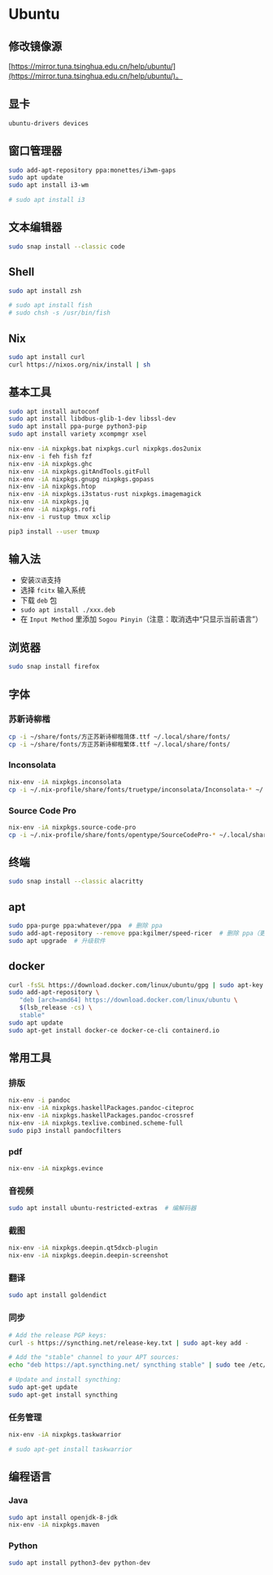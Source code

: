 # Ubuntu

## 修改镜像源

[https://mirror.tuna.tsinghua.edu.cn/help/ubuntu/](https://mirror.tuna.tsinghua.edu.cn/help/ubuntu/)。

## 显卡

```sh
ubuntu-drivers devices
```

## 窗口管理器

```sh
sudo add-apt-repository ppa:monettes/i3wm-gaps
sudo apt update
sudo apt install i3-wm

# sudo apt install i3
```

## 文本编辑器

```sh
sudo snap install --classic code
```

## Shell

```sh
sudo apt install zsh

# sudo apt install fish
# sudo chsh -s /usr/bin/fish
```

## Nix

```sh
sudo apt install curl
curl https://nixos.org/nix/install | sh
```

## 基本工具

```sh
sudo apt install autoconf
sudo apt install libdbus-glib-1-dev libssl-dev
sudo apt install ppa-purge python3-pip
sudo apt install variety xcompmgr xsel

nix-env -iA nixpkgs.bat nixpkgs.curl nixpkgs.dos2unix
nix-env -i feh fish fzf
nix-env -iA nixpkgs.ghc
nix-env -iA nixpkgs.gitAndTools.gitFull
nix-env -iA nixpkgs.gnupg nixpkgs.gopass
nix-env -iA nixpkgs.htop
nix-env -iA nixpkgs.i3status-rust nixpkgs.imagemagick
nix-env -iA nixpkgs.jq
nix-env -iA nixpkgs.rofi
nix-env -i rustup tmux xclip

pip3 install --user tmuxp
```

## 输入法

- 安装`汉语`支持
- 选择 `fcitx` 输入系统
- 下载 `deb` 包
- `sudo apt install ./xxx.deb`
- 在 `Input Method` 里添加 `Sogou Pinyin`（注意：取消选中“只显示当前语言”）

## 浏览器

```sh
sudo snap install firefox
```

## 字体

### 苏新诗柳楷

```sh
cp -i ~/share/fonts/方正苏新诗柳楷简体.ttf ~/.local/share/fonts/
cp -i ~/share/fonts/方正苏新诗柳楷繁体.ttf ~/.local/share/fonts/
```

### Inconsolata

```sh
nix-env -iA nixpkgs.inconsolata
cp -i ~/.nix-profile/share/fonts/truetype/inconsolata/Inconsolata-* ~/.local/share/fonts
```

### Source Code Pro

```sh
nix-env -iA nixpkgs.source-code-pro
cp -i ~/.nix-profile/share/fonts/opentype/SourceCodePro-* ~/.local/share/fonts/
```

## 终端

```sh
sudo snap install --classic alacritty
```

## apt

```sh
sudo ppa-purge ppa:whatever/ppa  # 删除 ppa
sudo add-apt-repository --remove ppa:kgilmer/speed-ricer  # 删除 ppa（更粗暴）
sudo apt upgrade  # 升级软件
```

## docker

```sh
curl -fsSL https://download.docker.com/linux/ubuntu/gpg | sudo apt-key add -
sudo add-apt-repository \
   "deb [arch=amd64] https://download.docker.com/linux/ubuntu \
   $(lsb_release -cs) \
   stable"
sudo apt update
sudo apt-get install docker-ce docker-ce-cli containerd.io
```

## 常用工具

### 排版

```sh
nix-env -i pandoc
nix-env -iA nixpkgs.haskellPackages.pandoc-citeproc
nix-env -iA nixpkgs.haskellPackages.pandoc-crossref
nix-env -iA nixpkgs.texlive.combined.scheme-full
sudo pip3 install pandocfilters
```

### pdf

```sh
nix-env -iA nixpkgs.evince
```

### 音视频

```sh
sudo apt install ubuntu-restricted-extras  # 编解码器
```

### 截图

```sh
nix-env -iA nixpkgs.deepin.qt5dxcb-plugin
nix-env -iA nixpkgs.deepin.deepin-screenshot
```

### 翻译

```sh
sudo apt install goldendict
```

### 同步

```sh
# Add the release PGP keys:
curl -s https://syncthing.net/release-key.txt | sudo apt-key add -

# Add the "stable" channel to your APT sources:
echo "deb https://apt.syncthing.net/ syncthing stable" | sudo tee /etc/apt/sources.list.d/syncthing.list

# Update and install syncthing:
sudo apt-get update
sudo apt-get install syncthing
```

### 任务管理

```sh
nix-env -iA nixpkgs.taskwarrior

# sudo apt-get install taskwarrior
```

## 编程语言

### Java

```sh
sudo apt install openjdk-8-jdk
nix-env -iA nixpkgs.maven
```

### Python

```sh
sudo apt install python3-dev python-dev
```
